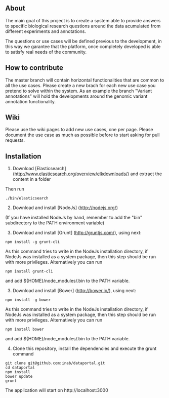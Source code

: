 About
-----

The main goal of this project is to create a system able to provide answers to specific biological research questions around the data acumulated from different experiments and annotations. 

The questions or use cases will be defined previous to the development, in this way we garantee that the platform, once completely developed is able to satisfy real needs of the community.

How to contribute
-----------------

The master branch will contain horizontal functionalities that are common to all the use cases. Please create a new brach for each new use case you pretend to solve within the system. As an example the branch "Variant annotations" will hold the developments around the genomic variant annotation functionality.

Wiki
----

Please use the wiki pages to add new use cases, one per page. Please document the use case as much as possible before to start asking for pull requests.

Installation
------------

1) Download [Elasticsearch] (http://www.elasticsearch.org/overview/elkdownloads/) and extract the content in a folder

Then run

```
./bin/elasticsearch
```

2) Download and install [NodeJs] (http://nodejs.org/)

(If you have installed NodeJs by hand, remember to add the "bin" subdirectory to the PATH environment variable)

3) Download and install [Grunt] (http://gruntjs.com/), using next:

```
npm install -g grunt-cli
```

As this command tries to write in the NodeJs installation directory, if NodeJs was installed as a system package, then this step should be run with more privileges. Alternatively you can run

```
npm install grunt-cli
```

and add ${HOME}/node_modules/.bin to the PATH variable.

3) Download and install [Bower] (http://bower.io/), using next:

```
npm install -g bower
```

As this command tries to write in the NodeJs installation directory, if NodeJs was installed as a system package, then this step should be run with more privileges. Alternatively you can run

```
npm install bower
```

and add ${HOME}/node_modules/.bin to the PATH variable.

4) Clone this repository, install the dependencies and execute the grunt command

```
git clone git@github.com:inab/dataportal.git
cd dataportal
npm install
bower update
grunt
```

The application will start on http://localhost:3000
